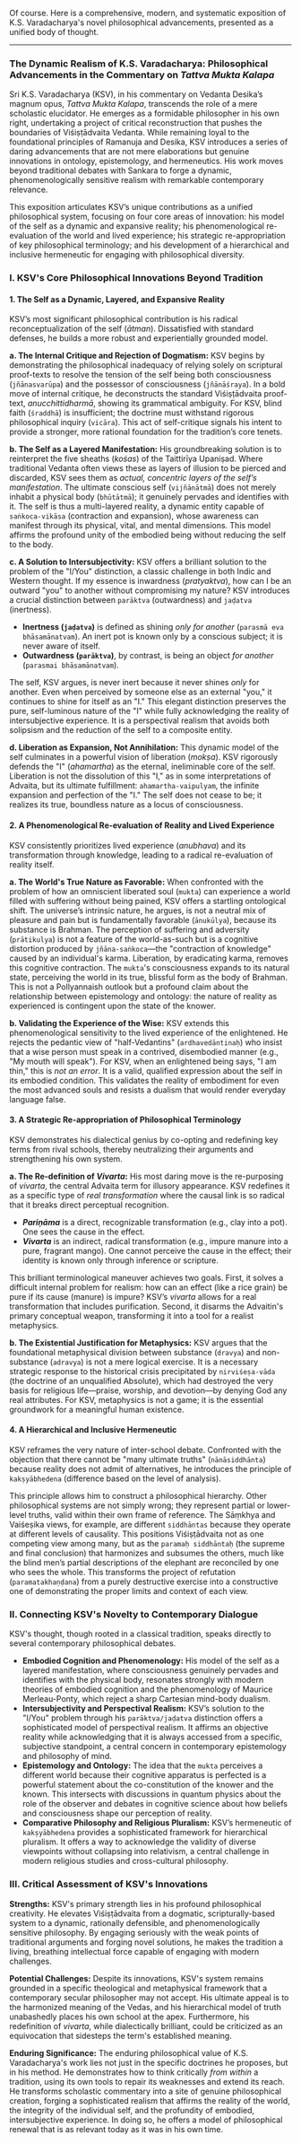 Of course. Here is a comprehensive, modern, and systematic exposition of K.S. Varadacharya's novel philosophical advancements, presented as a unified body of thought.

***

### The Dynamic Realism of K.S. Varadacharya: Philosophical Advancements in the Commentary on *Tattva Mukta Kalapa*

Sri K.S. Varadacharya (KSV), in his commentary on Vedanta Desika’s magnum opus, *Tattva Mukta Kalapa*, transcends the role of a mere scholastic elucidator. He emerges as a formidable philosopher in his own right, undertaking a project of critical reconstruction that pushes the boundaries of Viśiṣṭādvaita Vedanta. While remaining loyal to the foundational principles of Ramanuja and Desika, KSV introduces a series of daring advancements that are not mere elaborations but genuine innovations in ontology, epistemology, and hermeneutics. His work moves beyond traditional debates with Sankara to forge a dynamic, phenomenologically sensitive realism with remarkable contemporary relevance.

This exposition articulates KSV’s unique contributions as a unified philosophical system, focusing on four core areas of innovation: his model of the self as a dynamic and expansive reality; his phenomenological re-evaluation of the world and lived experience; his strategic re-appropriation of key philosophical terminology; and his development of a hierarchical and inclusive hermeneutic for engaging with philosophical diversity.

### I. KSV's Core Philosophical Innovations Beyond Tradition

#### 1. The Self as a Dynamic, Layered, and Expansive Reality

KSV’s most significant philosophical contribution is his radical reconceptualization of the self (*ātman*). Dissatisfied with standard defenses, he builds a more robust and experientially grounded model.

**a. The Internal Critique and Rejection of Dogmatism:** KSV begins by demonstrating the philosophical inadequacy of relying solely on scriptural proof-texts to resolve the tension of the self being both consciousness (`jñānasvarūpa`) and the possessor of consciousness (`jñānāśraya`). In a bold move of internal critique, he deconstructs the standard Viśiṣṭādvaita proof-text, *anucchittidharmā*, showing its grammatical ambiguity. For KSV, blind faith (`śraddhā`) is insufficient; the doctrine must withstand rigorous philosophical inquiry (`vicāra`). This act of self-critique signals his intent to provide a stronger, more rational foundation for the tradition’s core tenets.

**b. The Self as a Layered Manifestation:** His groundbreaking solution is to reinterpret the five sheaths (*kośas*) of the Taittirīya Upaniṣad. Where traditional Vedanta often views these as layers of illusion to be pierced and discarded, KSV sees them as *actual, concentric layers of the self’s manifestation*. The ultimate conscious self (`vijñānātmā`) does not merely inhabit a physical body (`bhūtātmā`); it genuinely pervades and identifies with it. The self is thus a multi-layered reality, a dynamic entity capable of `saṅkoca-vikāsa` (contraction and expansion), whose awareness can manifest through its physical, vital, and mental dimensions. This model affirms the profound unity of the embodied being without reducing the self to the body.

**c. A Solution to Intersubjectivity:** KSV offers a brilliant solution to the problem of the "I/You" distinction, a classic challenge in both Indic and Western thought. If my essence is inwardness (*pratyaktva*), how can I be an outward "you" to another without compromising my nature? KSV introduces a crucial distinction between `parāktva` (outwardness) and `jaḍatva` (inertness).
*   **Inertness (`jaḍatva`)** is defined as shining *only for another* (`parasmā eva bhāsamānatvam`). An inert pot is known only by a conscious subject; it is never aware of itself.
*   **Outwardness (`parāktva`)**, by contrast, is being an object *for another* (`parasmai bhāsamānatvam`).

The self, KSV argues, is never inert because it never shines *only* for another. Even when perceived by someone else as an external "you," it continues to shine for itself as an "I." This elegant distinction preserves the pure, self-luminous nature of the "I" while fully acknowledging the reality of intersubjective experience. It is a perspectival realism that avoids both solipsism and the reduction of the self to a composite entity.

**d. Liberation as Expansion, Not Annihilation:** This dynamic model of the self culminates in a powerful vision of liberation (*mokṣa*). KSV rigorously defends the "I" (*ahamartha*) as the eternal, ineliminable core of the self. Liberation is not the dissolution of this "I," as in some interpretations of Advaita, but its ultimate fulfillment: `ahamartha-vaipulyam`, the infinite expansion and perfection of the "I." The self does not cease to be; it realizes its true, boundless nature as a locus of consciousness.

#### 2. A Phenomenological Re-evaluation of Reality and Lived Experience

KSV consistently prioritizes lived experience (*anubhava*) and its transformation through knowledge, leading to a radical re-evaluation of reality itself.

**a. The World's True Nature as Favorable:** When confronted with the problem of how an omniscient liberated soul (`mukta`) can experience a world filled with suffering without being pained, KSV offers a startling ontological shift. The universe’s intrinsic nature, he argues, is not a neutral mix of pleasure and pain but is fundamentally favorable (`ānukūlya`), because its substance is Brahman. The perception of suffering and adversity (`prātikulya`) is not a feature of the world-as-such but is a cognitive distortion produced by `jñāna-saṅkoca`—the "contraction of knowledge" caused by an individual's karma. Liberation, by eradicating karma, removes this cognitive contraction. The `mukta`'s consciousness expands to its natural state, perceiving the world in its true, blissful form as the body of Brahman. This is not a Pollyannaish outlook but a profound claim about the relationship between epistemology and ontology: the nature of reality as experienced is contingent upon the state of the knower.

**b. Validating the Experience of the Wise:** KSV extends this phenomenological sensitivity to the lived experience of the enlightened. He rejects the pedantic view of "half-Vedantins" (`ardhavedāntinaḥ`) who insist that a wise person must speak in a contrived, disembodied manner (e.g., "My mouth will speak"). For KSV, when an enlightened being says, "I am thin," this is *not an error*. It is a valid, qualified expression about the self in its embodied condition. This validates the reality of embodiment for even the most advanced souls and resists a dualism that would render everyday language false.

#### 3. A Strategic Re-appropriation of Philosophical Terminology

KSV demonstrates his dialectical genius by co-opting and redefining key terms from rival schools, thereby neutralizing their arguments and strengthening his own system.

**a. The Re-definition of *Vivarta*:** His most daring move is the re-purposing of *vivarta*, the central Advaita term for illusory appearance. KSV redefines it as a specific type of *real transformation* where the causal link is so radical that it breaks direct perceptual recognition.
*   ***Pariṇāma*** is a direct, recognizable transformation (e.g., clay into a pot). One sees the cause in the effect.
*   ***Vivarta*** is an indirect, radical transformation (e.g., impure manure into a pure, fragrant mango). One cannot perceive the cause in the effect; their identity is known only through inference or scripture.

This brilliant terminological maneuver achieves two goals. First, it solves a difficult internal problem for realism: how can an effect (like a rice grain) be pure if its cause (manure) is impure? KSV’s *vivarta* allows for a real transformation that includes purification. Second, it disarms the Advaitin's primary conceptual weapon, transforming it into a tool for a realist metaphysics.

**b. The Existential Justification for Metaphysics:** KSV argues that the foundational metaphysical division between substance (`dravya`) and non-substance (`adravya`) is not a mere logical exercise. It is a necessary strategic response to the historical crisis precipitated by `nirviśeṣa-vāda` (the doctrine of an unqualified Absolute), which had destroyed the very basis for religious life—praise, worship, and devotion—by denying God any real attributes. For KSV, metaphysics is not a game; it is the essential groundwork for a meaningful human existence.

#### 4. A Hierarchical and Inclusive Hermeneutic

KSV reframes the very nature of inter-school debate. Confronted with the objection that there cannot be "many ultimate truths" (`nānāsiddhānta`) because reality does not admit of alternatives, he introduces the principle of `kakṣyābhedena` (difference based on the level of analysis).

This principle allows him to construct a philosophical hierarchy. Other philosophical systems are not simply wrong; they represent partial or lower-level truths, valid within their own frame of reference. The Sāṃkhya and Vaiśeṣika views, for example, are different `siddhāntas` because they operate at different levels of causality. This positions Viśiṣṭādvaita not as one competing view among many, but as the `paramaḥ siddhāntaḥ` (the supreme and final conclusion) that harmonizes and subsumes the others, much like the blind men’s partial descriptions of the elephant are reconciled by one who sees the whole. This transforms the project of refutation (`paramatakhaṇḍana`) from a purely destructive exercise into a constructive one of demonstrating the proper limits and context of each view.

### II. Connecting KSV's Novelty to Contemporary Dialogue

KSV's thought, though rooted in a classical tradition, speaks directly to several contemporary philosophical debates.

*   **Embodied Cognition and Phenomenology:** His model of the self as a layered manifestation, where consciousness genuinely pervades and identifies with the physical body, resonates strongly with modern theories of embodied cognition and the phenomenology of Maurice Merleau-Ponty, which reject a sharp Cartesian mind-body dualism.
*   **Intersubjectivity and Perspectival Realism:** KSV’s solution to the "I/You" problem through his `parāktva/jaḍatva` distinction offers a sophisticated model of perspectival realism. It affirms an objective reality while acknowledging that it is always accessed from a specific, subjective standpoint, a central concern in contemporary epistemology and philosophy of mind.
*   **Epistemology and Ontology:** The idea that the `mukta` perceives a different world because their cognitive apparatus is perfected is a powerful statement about the co-constitution of the knower and the known. This intersects with discussions in quantum physics about the role of the observer and debates in cognitive science about how beliefs and consciousness shape our perception of reality.
*   **Comparative Philosophy and Religious Pluralism:** KSV’s hermeneutic of `kakṣyābhedena` provides a sophisticated framework for hierarchical pluralism. It offers a way to acknowledge the validity of diverse viewpoints without collapsing into relativism, a central challenge in modern religious studies and cross-cultural philosophy.

### III. Critical Assessment of KSV's Innovations

**Strengths:** KSV's primary strength lies in his profound philosophical creativity. He elevates Viśiṣṭādvaita from a dogmatic, scripturally-based system to a dynamic, rationally defensible, and phenomenologically sensitive philosophy. By engaging seriously with the weak points of traditional arguments and forging novel solutions, he makes the tradition a living, breathing intellectual force capable of engaging with modern challenges.

**Potential Challenges:** Despite its innovations, KSV's system remains grounded in a specific theological and metaphysical framework that a contemporary secular philosopher may not accept. His ultimate appeal is to the harmonized meaning of the Vedas, and his hierarchical model of truth unabashedly places his own school at the apex. Furthermore, his redefinition of *vivarta*, while dialectically brilliant, could be criticized as an equivocation that sidesteps the term's established meaning.

**Enduring Significance:** The enduring philosophical value of K.S. Varadacharya's work lies not just in the specific doctrines he proposes, but in his method. He demonstrates how to think critically *from within* a tradition, using its own tools to repair its weaknesses and extend its reach. He transforms scholastic commentary into a site of genuine philosophical creation, forging a sophisticated realism that affirms the reality of the world, the integrity of the individual self, and the profundity of embodied, intersubjective experience. In doing so, he offers a model of philosophical renewal that is as relevant today as it was in his own time.